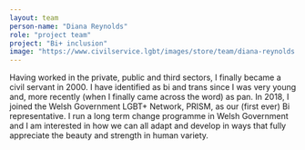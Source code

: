 ```yaml
---
layout: team
person-name: "Diana Reynolds"
role: "project team"
project: "Bi+ inclusion"
image: "https://www.civilservice.lgbt/images/store/team/diana-reynolds.jpeg"
---
```


Having worked in the private, public and third sectors, I finally became a civil servant in 2000.  I have identified as bi and trans since I was very young and, more recently (when I finally came across the word) as pan.  In 2018, I joined the Welsh Government LGBT+ Network, PRISM, as our (first ever) Bi representative. I run a long term change programme in Welsh Government and I am interested in how we can all adapt and develop in ways that fully appreciate the beauty and strength in human variety.

